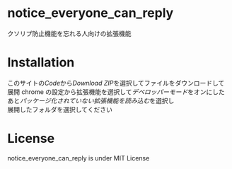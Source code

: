 # notice_everyone_can_reply

クソリプ防止機能を忘れる人向けの拡張機能<br>

# Installation

このサイトの*Code*から*Download ZIP*を選択してファイルをダウンロードして展開
chrome の設定から拡張機能を選択して*デベロッパーモード*をオンにしたあと*パッケージ化されていない拡張機能を読み込む*を選択し  
展開したフォルダを選択してください

# License

notice_everyone_can_reply is under MIT License
